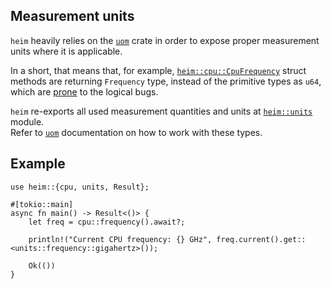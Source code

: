 ## Measurement units

`heim` heavily relies on the [`uom`](https://crates.io/crates/uom) crate
in order to expose proper measurement units where it is applicable.

In a short, that means that, for example, [`heim::cpu::CpuFrequency`](https://docs.rs/heim/*/heim/cpu/struct.CpuFrequency.html)
struct methods are returning `Frequency` type, instead of the primitive types as `u64`,
which are [prone](https://en.wikipedia.org/wiki/Mars_Climate_Orbiter#Cause_of_failure) to the logical bugs.

`heim` re-exports all used measurement quantities and units at [`heim::units`](https://docs.rs/heim/0.0.10/heim/units/index.html) module.\
Refer to [`uom`](https://docs.rs/uom/0.27.0/uom/#usage) documentation
on how to work with these types.

## Example

```rust,edition2018
use heim::{cpu, units, Result};

#[tokio::main]
async fn main() -> Result<()> {
    let freq = cpu::frequency().await?;

    println!("Current CPU frequency: {} GHz", freq.current().get::<units::frequency::gigahertz>());

    Ok(())
}
```

